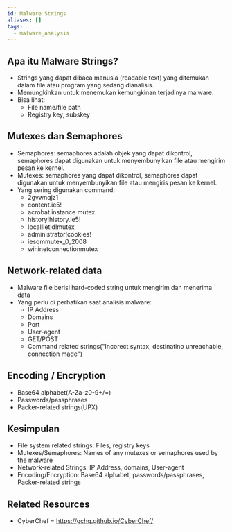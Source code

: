 ```yaml
---
id: Malware Strings
aliases: []
tags:
  - malware_analysis
---
```


## Apa itu Malware Strings?

- Strings yang dapat dibaca manusia (readable text) yang ditemukan dalam file atau program yang sedang dianalisis.
- Memungkinkan untuk menemukan kemungkinan terjadinya malware.
- Bisa lihat:
  - File name/file path
  - Registry key, subskey

## Mutexes dan Semaphores

- Semaphores: semaphores adalah objek yang dapat dikontrol, semaphores dapat digunakan untuk menyembunyikan file atau mengirim pesan ke kernel.
- Mutexes: semaphores yang dapat dikontrol, semaphores dapat digunakan untuk menyembunyikan file atau mengiris pesan ke kernel.
- Yang sering digunakan command:
  - 2gvwnqjz1
  - content.ie5!
  - acrobat instance mutex
  - history!history.ie5!
  - local\!ietld!mutex
  - administrator!cookies!
  - iesqmmutex_0_2008
  - wininetconnectionmutex

## Network-related data

- Malware file berisi hard-coded string untuk mengirim dan menerima data
- Yang perlu di perhatikan saat analisis malware:
  - IP Address
  - Domains
  - Port
  - User-agent
  - GET/POST
  - Command related strings("Incorect syntax, destinatino unreachable, connection made")

## Encoding / Encryption

- Base64 alphabet(A-Za-z0-9+/=)
- Passwords/passphrases
- Packer-related strings(UPX)

## Kesimpulan

- File system related strings: Files, registry keys
- Mutexes/Semaphores: Names of any mutexes or semaphores used by the malware
- Network-related Strings: IP Address, domains, User-agent
- Encoding/Encryption: Base64 alphabet, passwords/passphrases, Packer-related strings

## Related Resources

- CyberChef = https://gchq.github.io/CyberChef/
